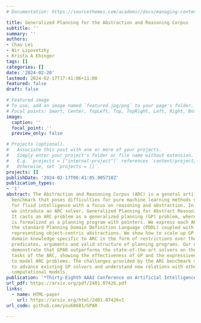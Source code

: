 ```yaml
---
# Documentation: https://sourcethemes.com/academic/docs/managing-content/

title: Generalized Planning for the Abstraction and Reasoning Corpus
subtitle: ''
summary: ''
authors:
- Chao Lei
- Nir Lipovetzky
- Krista A Ehinger
tags: []
categories: []
date: '2024-02-20'
lastmod: 2024-02-17T17:41:06+11:00
featured: false
draft: false

# Featured image
# To use, add an image named `featured.jpg/png` to your page's folder.
# Focal points: Smart, Center, TopLeft, Top, TopRight, Left, Right, BottomLeft, Bottom, BottomRight.
image: 
  caption: ''
  focal_point: ''
  preview_only: false

# Projects (optional).
#   Associate this post with one or more of your projects.
#   Simply enter your project's folder or file name without extension.
#   E.g. `projects = ["internal-project"]` references `content/project/deep-learning/index.md`.
#   Otherwise, set `projects = []`.
projects: []
publishDate: '2024-02-17T06:41:05.905710Z'
publication_types:
- '1'
abstract: The Abstraction and Reasoning Corpus (ARC) is a general artificial intelligence
  benchmark that poses difficulties for pure machine learning methods due to its requirement
  for fluid intelligence with a focus on reasoning and abstraction. In this work,
  we introduce an ARC solver, Generalized Planning for Abstract Reasoning (GPAR).
  It casts an ARC problem as a generalized planning (GP) problem, where a solution
  is formalized as a planning program with pointers. We express each ARC problem using
  the standard Planning Domain Definition Language (PDDL) coupled with external functions
  representing object-centric abstractions. We show how to scale up GP solvers via
  domain knowledge specific to ARC in the form of restrictions over the actions model,
  predicates, arguments and valid structure of planning programs. Our experiments
  demonstrate that GPAR outperforms the state-of-the-art solvers on the object-centric
  tasks of the ARC, showing the effectiveness of GP and the expressiveness of PDDL
  to model ARC problems. The challenges provided by the ARC benchmark motivate research
  to advance existing GP solvers and understand new relations with other planning
  computational models.
publication: '*Thirty-Eighth AAAI Conference on Artificial Intelligence*'
url_pdf: https://arxiv.org/pdf/2401.07426.pdf
links:
  - name: HTML-paper
    url: https://arxiv.org/html/2401.07426v1
url_code: github.com/you68681/GPAR

---
```

